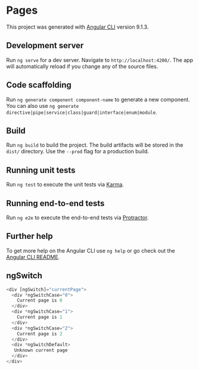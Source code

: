 # Pages

This project was generated with [Angular CLI](https://github.com/angular/angular-cli) version 9.1.3.

## Development server

Run `ng serve` for a dev server. Navigate to `http://localhost:4200/`. The app will automatically reload if you change any of the source files.

## Code scaffolding

Run `ng generate component component-name` to generate a new component. You can also use `ng generate directive|pipe|service|class|guard|interface|enum|module`.

## Build

Run `ng build` to build the project. The build artifacts will be stored in the `dist/` directory. Use the `--prod` flag for a production build.

## Running unit tests

Run `ng test` to execute the unit tests via [Karma](https://karma-runner.github.io).

## Running end-to-end tests

Run `ng e2e` to execute the end-to-end tests via [Protractor](http://www.protractortest.org/).

## Further help

To get more help on the Angular CLI use `ng help` or go check out the [Angular CLI README](https://github.com/angular/angular-cli/blob/master/README.md).

## ngSwitch 
```javascript
<div [ngSwitch]="currentPage">
  <div *ngSwitchCase="0">
    Current page is 0
  </div>
  <div *ngSwitchCase="1">
    Current page is 1
  </div>
  <div *ngSwitchCase="2">
    Current page is 2
  </div>
  <div *ngSwitchDefault>
   Unknown current page
  </div>
</div>
```

